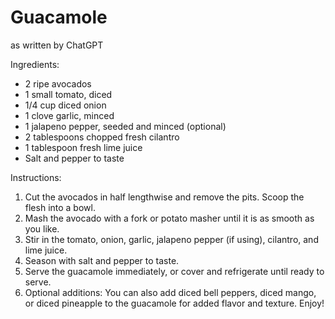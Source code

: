# Guacamole

as written by ChatGPT

Ingredients:

* 2 ripe avocados
* 1 small tomato, diced
* 1/4 cup diced onion
* 1 clove garlic, minced
* 1 jalapeno pepper, seeded and minced (optional)
* 2 tablespoons chopped fresh cilantro
* 1 tablespoon fresh lime juice
* Salt and pepper to taste

Instructions:

1. Cut the avocados in half lengthwise and remove the pits. Scoop the flesh into a bowl.
2. Mash the avocado with a fork or potato masher until it is as smooth as you like.
3. Stir in the tomato, onion, garlic, jalapeno pepper (if using), cilantro, and lime juice.
4. Season with salt and pepper to taste.
5. Serve the guacamole immediately, or cover and refrigerate until ready to serve.
6. Optional additions: You can also add diced bell peppers, diced mango, or diced pineapple to the guacamole for added
   flavor and texture. Enjoy!